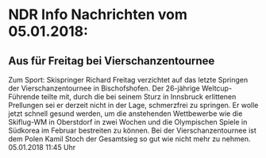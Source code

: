 # NDR Info Nachrichten vom 05.01.2018:


## Aus für Freitag bei Vierschanzentournee
Zum Sport: Skispringer Richard Freitag verzichtet auf das letzte Springen der Vierschanzentournee in Bischofshofen. Der 26-jährige Weltcup-Führende teilte mit, durch die bei seinem Sturz in Innsbruck erlittenen Prellungen sei er derzeit nicht in der Lage, schmerzfrei zu springen. Er wolle jetzt schnell gesund werden, um die anstehenden Wettbewerbe wie die Skiflug-WM in Oberstdorf in zwei Wochen und die Olympischen Spiele in Südkorea im Februar bestreiten zu können. Bei der Vierschanzentournee ist dem Polen Kamil Stoch der Gesamtsieg so gut wie nicht mehr zu nehmen. 05.01.2018 11:45 Uhr 
